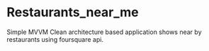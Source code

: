 # Restaurants_near_me
Simple MVVM Clean architecture based application shows near by restaurants using foursquare api.

